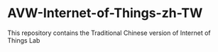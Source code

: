 # AVW-Internet-of-Things-zh-TW
This repository contains the Traditional Chinese version of Internet of Things Lab

